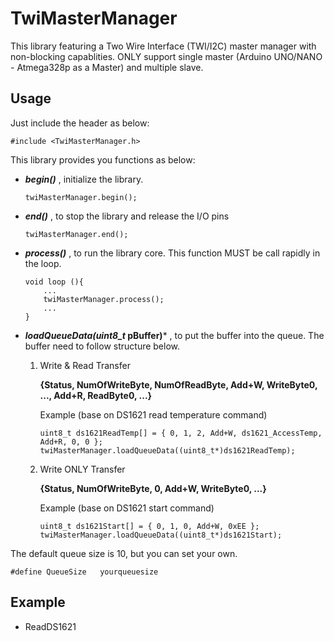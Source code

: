 # TwiMasterManager

This library featuring a Two Wire Interface (TWI/I2C) master manager with non-blocking capablities.
ONLY support single master (Arduino UNO/NANO - Atmega328p as a Master) and multiple slave.

## Usage

Just include the header as below:

`#include <TwiMasterManager.h>`

This library provides you functions as below:

- ***begin()*** , initialize the library.

	`twiMasterManager.begin();`

- ***end()*** , to stop the library and release the I/O pins

	`twiMasterManager.end();`

- ***process()*** , to run the library core. This function MUST be call rapidly in the loop.
	```
	void loop (){
		...
		twiMasterManager.process();
		...
	}
	```

- ***loadQueueData(uint8_t* pBuffer)*** , to put the buffer into the queue. The buffer need to follow structure below.

	1) Write & Read Transfer
	
		**{Status, NumOfWriteByte, NumOfReadByte, Add+W, WriteByte0, ..., Add+R, ReadByte0, ...}**

		Example (base on DS1621 read temperature command)
		```
		uint8_t ds1621ReadTemp[] = { 0, 1, 2, Add+W, ds1621_AccessTemp, Add+R, 0, 0 };
		twiMasterManager.loadQueueData((uint8_t*)ds1621ReadTemp);
		```


	2) Write ONLY Transfer
	
		**{Status, NumOfWriteByte, 0, Add+W, WriteByte0, ...}**

		Example (base on DS1621 start command)
		```
		uint8_t ds1621Start[] = { 0, 1, 0, Add+W, 0xEE };
		twiMasterManager.loadQueueData((uint8_t*)ds1621Start);
		```

The default queue size is 10, but you can set your own.

	#define QueueSize	yourqueuesize

## Example

- ReadDS1621
